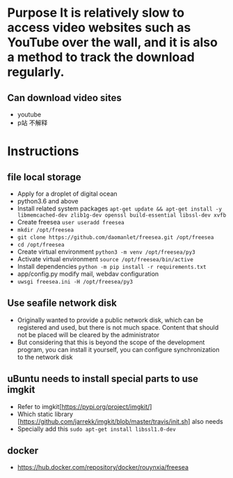 # Purpose It is relatively slow to access video websites such as YouTube over the wall, and it is also a method to track the download regularly.
## Can download video sites
* youtube
* p站 不解释
# Instructions
## file local storage
* Apply for a droplet of digital ocean
* python3.6 and above
* Install related system packages `apt-get update && apt-get install -y libmemcached-dev zlib1g-dev openssl build-essential libssl-dev xvfb`
* Create freesea `user useradd freesea`
* `mkdir /opt/freesea`
* `git clone https://github.com/daomanlet/freesea.git /opt/freesea`
* `cd /opt/freesea`
* Create virtual environment `python3 -m venv /opt/freesea/py3`
* Activate virtual environment `source /opt/freesea/bin/active`
* Install dependencies `python -m pip install -r requirements.txt`
* app/config.py modify mail, webdav configuration
* `uwsgi freesea.ini -H /opt/freesea/py3`
## Use seafile network disk
* Originally wanted to provide a public network disk, which can be registered and used, but there is not much space. Content that should not be placed will be cleared by the administrator
* But considering that this is beyond the scope of the development program, you can install it yourself, you can configure synchronization to the network disk
## uBuntu needs to install special parts to use imgkit
* Refer to imgkit[https://pypi.org/project/imgkit/]
* Which static library [https://github.com/jarrekk/imgkit/blob/master/travis/init.sh] also needs
* Specially add this `sudo apt-get install libssl1.0-dev`
## docker
* https://hub.docker.com/repository/docker/rouynxia/freesea
